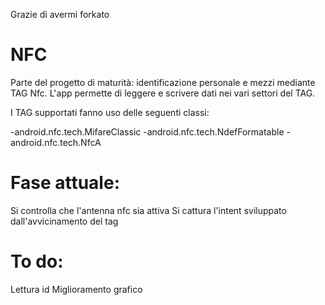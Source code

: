 Grazie di avermi forkato

# NFC
Parte del progetto di maturità: identificazione personale e mezzi mediante TAG Nfc.
L'app permette di leggere e scrivere dati nei vari settori del TAG.

I TAG supportati fanno uso delle seguenti classi:

-android.nfc.tech.MifareClassic
-android.nfc.tech.NdefFormatable
-android.nfc.tech.NfcA

# Fase attuale:
  Si controlla che l'antenna nfc sia attiva
  Si cattura l'intent sviluppato dall'avvicinamento del tag
  
# To do:
  Lettura id
  Miglioramento grafico
  
 
